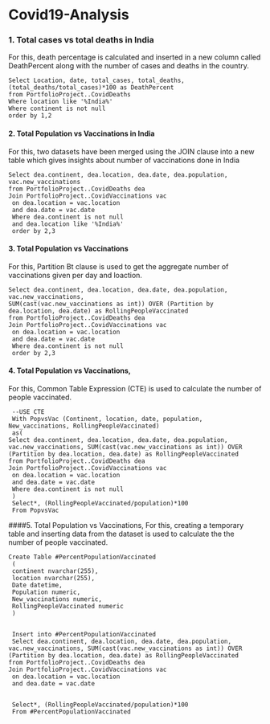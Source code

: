 # Covid19-Analysis


### 1. Total cases  vs total deaths in India
For this, death percentage is calculated and inserted in a new column called DeathPercent along with the number of cases and deaths in the country.
   

```
Select Location, date, total_cases, total_deaths, (total_deaths/total_cases)*100 as DeathPercent
from PortfolioProject..CovidDeaths
Where location like '%India%'
Where continent is not null
order by 1,2
```

#### 2. Total Population vs Vaccinations in India
For this, two datasets have been merged using the JOIN clause into a new table which gives insights about number of vaccinations done in India
```
Select dea.continent, dea.location, dea.date, dea.population, vac.new_vaccinations
from PortfolioProject..CovidDeaths dea
Join PortfolioProject..CovidVaccinations vac
 on dea.location = vac.location
 and dea.date = vac.date
 Where dea.continent is not null
 and dea.location like '%India%'
 order by 2,3
 ```
#### 3. Total Population vs Vaccinations 
For this, Partition Bt clause is used to get the aggregate number of vaccinations given per day and loaction.

```
Select dea.continent, dea.location, dea.date, dea.population, vac.new_vaccinations, 
SUM(cast(vac.new_vaccinations as int)) OVER (Partition by dea.location, dea.date) as RollingPeopleVaccinated
from PortfolioProject..CovidDeaths dea
Join PortfolioProject..CovidVaccinations vac
 on dea.location = vac.location
 and dea.date = vac.date
 Where dea.continent is not null
 order by 2,3

```

#### 4. Total Population vs Vaccinations,
 For this, Common Table Expression (CTE) is used to calculate the number of people vaccinated.
 

```
 --USE CTE
 With PopvsVac (Continent, location, date, population, New_vaccinations, RollingPeopleVaccinated)
 as(
Select dea.continent, dea.location, dea.date, dea.population, vac.new_vaccinations, SUM(cast(vac.new_vaccinations as int)) OVER (Partition by dea.location, dea.date) as RollingPeopleVaccinated
from PortfolioProject..CovidDeaths dea
Join PortfolioProject..CovidVaccinations vac
 on dea.location = vac.location
 and dea.date = vac.date
 Where dea.continent is not null
 )
 Select*, (RollingPeopleVaccinated/population)*100
 From PopvsVac
 ```

####5.  Total Population vs Vaccinations,
For this, creating a temporary table and inserting data from the dataset is used to calculate the  the number of people vaccinated.

```
Create Table #PercentPopulationVaccinated
 (
 continent nvarchar(255),
 location nvarchar(255),
 Date datetime,
 Population numeric,
 New_vaccinations numeric,
 RollingPeopleVaccinated numeric
 )


 Insert into #PercentPopulationVaccinated
 Select dea.continent, dea.location, dea.date, dea.population, vac.new_vaccinations, SUM(cast(vac.new_vaccinations as int)) OVER (Partition by dea.location, dea.date) as RollingPeopleVaccinated
from PortfolioProject..CovidDeaths dea
Join PortfolioProject..CovidVaccinations vac
 on dea.location = vac.location
 and dea.date = vac.date


 Select*, (RollingPeopleVaccinated/population)*100
 From #PercentPopulationVaccinated

```
